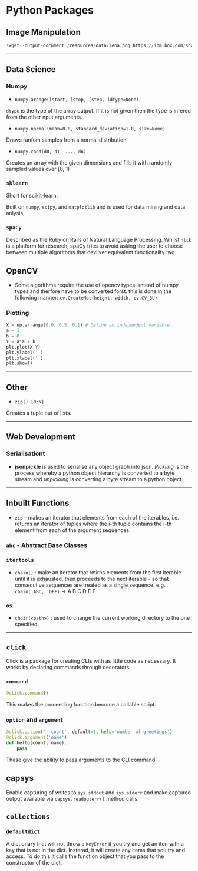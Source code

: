 # Python Packages

## Image Manipulation

```python
!wget--output-document /resources/data/lena.png https://ibm.box.com/shared/static/yqjnv0890doeu3mwb2u97f8rh1p0gd98.png
```


---

## Data Science

### Numpy

* `numpy.arange([start, ]stop, [step, ]dtype=None)`


`dtype` is the type of the array output. If it is not given then the type is infered from the other nput arguments.

* `numpy.normal(mean=0.0, standard_deviation=1.0, size=None)`

Draws ranfom samples from a normal distribution

* `numpy.rand(d0, d1, ..., dn)`

Creates an array with the given dimensions and fills it with randomly sampled values over [0, 1)

### `sklearn`

Short for scikit-learn.

Built on `numpy`, `scipy`, and `matplotlib` and is used for data mining and data anlysis,

### `spaCy`

Described as the Ruby on Rails of Natural Language Processing. Whilst `nltk` is a platform for research, spaCy tries to avoid asking the user to choose between multiple algorithms that devliver equivalent functionality.:wq

## OpenCV

* Some algorithms require the use of opencv types isntead of numpy types and therfore have to be converted forst. this is done in the following manner: `cv.CreateMat(height, width, cv.CV_8U)`

### Plotting

```python
X = np.arrange(0.0, 0.5, 0.1) # Define an independent variable
a = 1
b = 0
Y = a*X + b
plt.plot(X,Y)
plt.ylabel('')
plt.xlabel('')
plt.show()
```

---


## Other

* `zip() [0:N]`

Creates a tuple out of lists.


---


## Web Development

### Serialisationt

* **jsonpickle** is used to serialise any object graph into json. *Pickling* is the process whereby a python object hierarchy is converted to a byte stream and *unpickling* is converting a byte stream to a python object.


---



## Inbuilt Functions

* `zip` - makes an iterator that elements from each of the iterables, i.e. returns an iterator of tuples where the i-th tuple contains the i-th element from each of the argument sequences.

### `abc` - Abstract Base Classes

### `itertools`

* `chain()` : make an iterator that retirns elements from the first iterable until it is exhausted, then proceeds to the next iterable - so that consecutive sequences are treated as a single sequence. e.g. `chain('ABC, 'DEF)` -> A B C D E F

### `os`

* `chdir(<path>)` : used to change the current working directory to the one specified.


---


## `click`

Click is a package for creating CLIs with as little code as necessary. It works by declaring commands through decorators.

### `command`

```python
@click.command()
```

This makes the proceeding function become a callable script.

### `option` and `argument`

```python
@click.option('--count', default=1, help='number of greetings')
@click.argument('name')
def hello(count, name):
	pass
```

These give the ability to pass arguments to the CLI command.

## capsys

Enable capturing of writes to ``sys.stdout`` and ``sys.stderr`` and make captured output available via ``capsys.readouterr()`` method calls.


## `collections`

### `defaultdict`

A dictionary that will not throw a `KeyError` if you try and get an iten with a key that is not in the dict. Insterad, it will create any items that you try and access. To do this it calls the function object that you pass to the constructor of the dict.


